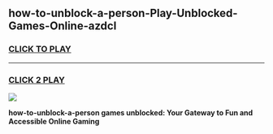
## how-to-unblock-a-person-Play-Unblocked-Games-Online-azdcl
<h3>
<a href="https://premium76.site?title=how-to-unblock-a-person&ref=25A">CLICK TO PLAY</a></h3>
<hr>

<h3>
<a href="https://premium76.site?title=how-to-unblock-a-person&ref=25A">CLICK 2 PLAY</a>
  
</h3>

<a href="https://premium76.site?title=how-to-unblock-a-person&ref=25A"><img src="https://clearcache.store/games.png"></a>


**how-to-unblock-a-person games unblocked: Your Gateway to Fun and Accessible Online Gaming**
